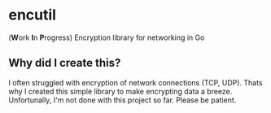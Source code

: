 # encutil

(**W**ork **I**n **P**rogress) Encryption library for networking in Go

## Why did I create this?

I often struggled with encryption of network connections (TCP, UDP). Thats why I created this simple library to make encrypting data a breeze.
Unfortunally, I'm not done with this project so far. Please be patient.
